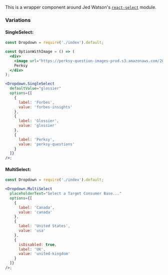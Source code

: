 This is a wrapper component around Jed Watson's [`react-select`](https://github.com/JedWatson/react-select) module.

### Variations

#### SingleSelect:

```jsx
const Dropdown = require('./index').default;

const OptionWithImage = () => (
  <div>
    <image url="https://perksy-question-images-prod.s3.amazonaws.com/20x20/adfde321-698b-4238-a9fa-ad3c1ebb2f90.png" />
    Perksy
  </div>
);

<Dropdown.SingleSelect
  defaultValue="glossier"
  options={[
    {
      label: 'Forbes',
      value: 'forbes-insights'
    },
    {
      label: 'Glossier',
      value: 'glossier'
    },
    {
      label: 'Perksy',
      value: 'perksy-questions'
    }
  ]}
/>;
```

#### MultiSelect:

```jsx
const Dropdown = require('./index').default;

<Dropdown.MultiSelect
  placeholderText="Select a Target Consumer Base..."
  options={[
    {
      label: 'Canada',
      value: 'canada'
    },
    {
      label: 'United States',
      value: 'usa'
    },
    {
      isDisabled: true,
      label: 'UK',
      value: 'united-kingdom'
    }
  ]}
/>;
```
